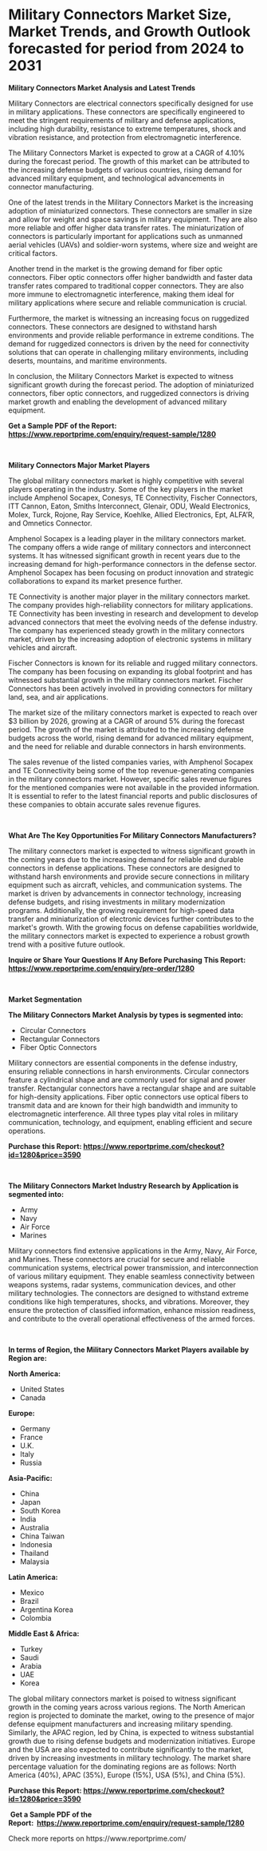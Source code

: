 <p><h1>Military Connectors Market Size, Market Trends, and Growth Outlook forecasted for period from 2024 to 2031</h1></p><p><strong>Military Connectors Market Analysis and Latest Trends</strong></p>
<p><p>Military Connectors are electrical connectors specifically designed for use in military applications. These connectors are specifically engineered to meet the stringent requirements of military and defense applications, including high durability, resistance to extreme temperatures, shock and vibration resistance, and protection from electromagnetic interference.</p><p>The Military Connectors Market is expected to grow at a CAGR of 4.10% during the forecast period. The growth of this market can be attributed to the increasing defense budgets of various countries, rising demand for advanced military equipment, and technological advancements in connector manufacturing.</p><p>One of the latest trends in the Military Connectors Market is the increasing adoption of miniaturized connectors. These connectors are smaller in size and allow for weight and space savings in military equipment. They are also more reliable and offer higher data transfer rates. The miniaturization of connectors is particularly important for applications such as unmanned aerial vehicles (UAVs) and soldier-worn systems, where size and weight are critical factors.</p><p>Another trend in the market is the growing demand for fiber optic connectors. Fiber optic connectors offer higher bandwidth and faster data transfer rates compared to traditional copper connectors. They are also more immune to electromagnetic interference, making them ideal for military applications where secure and reliable communication is crucial.</p><p>Furthermore, the market is witnessing an increasing focus on ruggedized connectors. These connectors are designed to withstand harsh environments and provide reliable performance in extreme conditions. The demand for ruggedized connectors is driven by the need for connectivity solutions that can operate in challenging military environments, including deserts, mountains, and maritime environments.</p><p>In conclusion, the Military Connectors Market is expected to witness significant growth during the forecast period. The adoption of miniaturized connectors, fiber optic connectors, and ruggedized connectors is driving market growth and enabling the development of advanced military equipment.</p></p>
<p><strong>Get a Sample PDF of the Report:&nbsp; <a href="https://www.reportprime.com/enquiry/request-sample/1280">https://www.reportprime.com/enquiry/request-sample/1280</a></strong></p>
<p>&nbsp;</p>
<p><strong>Military Connectors Major Market Players</strong></p>
<p><p>The global military connectors market is highly competitive with several players operating in the industry. Some of the key players in the market include Amphenol Socapex, Conesys, TE Connectivity, Fischer Connectors, ITT Cannon, Eaton, Smiths Interconnect, Glenair, ODU, Weald Electronics, Molex, Turck, Rojone, Ray Service, Koehlke, Allied Electronics, Ept, ALFA’R, and Omnetics Connector.</p><p>Amphenol Socapex is a leading player in the military connectors market. The company offers a wide range of military connectors and interconnect systems. It has witnessed significant growth in recent years due to the increasing demand for high-performance connectors in the defense sector. Amphenol Socapex has been focusing on product innovation and strategic collaborations to expand its market presence further.</p><p>TE Connectivity is another major player in the military connectors market. The company provides high-reliability connectors for military applications. TE Connectivity has been investing in research and development to develop advanced connectors that meet the evolving needs of the defense industry. The company has experienced steady growth in the military connectors market, driven by the increasing adoption of electronic systems in military vehicles and aircraft.</p><p>Fischer Connectors is known for its reliable and rugged military connectors. The company has been focusing on expanding its global footprint and has witnessed substantial growth in the military connectors market. Fischer Connectors has been actively involved in providing connectors for military land, sea, and air applications.</p><p>The market size of the military connectors market is expected to reach over $3 billion by 2026, growing at a CAGR of around 5% during the forecast period. The growth of the market is attributed to the increasing defense budgets across the world, rising demand for advanced military equipment, and the need for reliable and durable connectors in harsh environments.</p><p>The sales revenue of the listed companies varies, with Amphenol Socapex and TE Connectivity being some of the top revenue-generating companies in the military connectors market. However, specific sales revenue figures for the mentioned companies were not available in the provided information. It is essential to refer to the latest financial reports and public disclosures of these companies to obtain accurate sales revenue figures.</p></p>
<p>&nbsp;</p>
<p><strong>What Are The Key Opportunities For Military Connectors Manufacturers?</strong></p>
<p><p>The military connectors market is expected to witness significant growth in the coming years due to the increasing demand for reliable and durable connectors in defense applications. These connectors are designed to withstand harsh environments and provide secure connections in military equipment such as aircraft, vehicles, and communication systems. The market is driven by advancements in connector technology, increasing defense budgets, and rising investments in military modernization programs. Additionally, the growing requirement for high-speed data transfer and miniaturization of electronic devices further contributes to the market's growth. With the growing focus on defense capabilities worldwide, the military connectors market is expected to experience a robust growth trend with a positive future outlook.</p></p>
<p><strong>Inquire or Share Your Questions If Any Before Purchasing This Report: <a href="https://www.reportprime.com/enquiry/pre-order/1280">https://www.reportprime.com/enquiry/pre-order/1280</a></strong></p>
<p>&nbsp;</p>
<p><strong>Market Segmentation</strong></p>
<p><strong>The Military Connectors Market Analysis by types is segmented into:</strong></p>
<p><ul><li>Circular Connectors</li><li>Rectangular Connectors</li><li>Fiber Optic Connectors</li></ul></p>
<p><p>Military connectors are essential components in the defense industry, ensuring reliable connections in harsh environments. Circular connectors feature a cylindrical shape and are commonly used for signal and power transfer. Rectangular connectors have a rectangular shape and are suitable for high-density applications. Fiber optic connectors use optical fibers to transmit data and are known for their high bandwidth and immunity to electromagnetic interference. All three types play vital roles in military communication, technology, and equipment, enabling efficient and secure operations.</p></p>
<p><strong>Purchase this Report:&nbsp;<a href="https://www.reportprime.com/checkout?id=1280&price=3590">https://www.reportprime.com/checkout?id=1280&price=3590</a></strong></p>
<p>&nbsp;</p>
<p><strong>The Military Connectors Market Industry Research by Application is segmented into:</strong></p>
<p><ul><li>Army</li><li>Navy</li><li>Air Force</li><li>Marines</li></ul></p>
<p><p>Military connectors find extensive applications in the Army, Navy, Air Force, and Marines. These connectors are crucial for secure and reliable communication systems, electrical power transmission, and interconnection of various military equipment. They enable seamless connectivity between weapons systems, radar systems, communication devices, and other military technologies. The connectors are designed to withstand extreme conditions like high temperatures, shocks, and vibrations. Moreover, they ensure the protection of classified information, enhance mission readiness, and contribute to the overall operational effectiveness of the armed forces.</p></p>
<p>&nbsp;</p>
<p><strong>In terms of Region, the Military Connectors Market Players available by Region are:</strong></p>
<p>
    <p> <strong> North America: </strong>
        <ul>
            <li>United States</li>
            <li>Canada</li>
        </ul>
        </p> 
    <p> <strong> Europe: </strong>
        <ul>
            <li>Germany</li>
            <li>France</li>
            <li>U.K.</li>
            <li>Italy</li>
            <li>Russia</li>
        </ul>
        </p> 
    <p> <strong> Asia-Pacific: </strong>
        <ul>
            <li>China</li>
            <li>Japan</li>
            <li>South Korea</li>
            <li>India</li>
            <li>Australia</li>
            <li>China Taiwan</li>
            <li>Indonesia</li>
            <li>Thailand</li>
            <li>Malaysia</li>
        </ul>
        </p> 
    <p> <strong> Latin America: </strong>
        <ul>
            <li>Mexico</li>
            <li>Brazil</li>
            <li>Argentina Korea</li>
            <li>Colombia</li>
        </ul>
        </p> 
    <p> <strong> Middle East & Africa: </strong>
        <ul>
            <li>Turkey</li>
            <li>Saudi</li>
            <li>Arabia</li>
            <li>UAE</li>
            <li>Korea</li>
        </ul>
    </p>
    </p>
<p><p>The global military connectors market is poised to witness significant growth in the coming years across various regions. The North American region is projected to dominate the market, owing to the presence of major defense equipment manufacturers and increasing military spending. Similarly, the APAC region, led by China, is expected to witness substantial growth due to rising defense budgets and modernization initiatives. Europe and the USA are also expected to contribute significantly to the market, driven by increasing investments in military technology. The market share percentage valuation for the dominating regions are as follows: North America (40%), APAC (35%), Europe (15%), USA (5%), and China (5%).</p></p>
<p><strong>Purchase this Report: <a href="https://www.reportprime.com/checkout?id=1280&price=3590">https://www.reportprime.com/checkout?id=1280&price=3590</a></strong></p>
<p>&nbsp;<strong>Get a Sample PDF of the Report:&nbsp;&nbsp;<a href="https://www.reportprime.com/enquiry/request-sample/1280">https://www.reportprime.com/enquiry/request-sample/1280</a></strong></p>
<p><strong></strong></p>
<p>Check more reports on https://www.reportprime.com/</p>